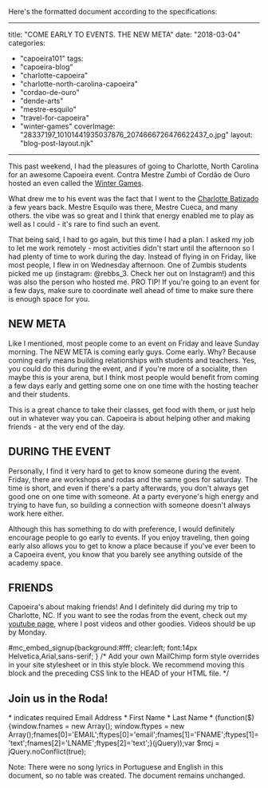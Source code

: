 Here's the formatted document according to the specifications:

---
title: "COME EARLY TO EVENTS. THE NEW META"
date: "2018-03-04"
categories: 
  - "capoeira101"
tags: 
  - "capoeira-blog"
  - "charlotte-capoeira"
  - "charlotte-north-carolina-capoeira"
  - "cordao-de-ouro"
  - "dende-arts"
  - "mestre-esquilo"
  - "travel-for-capoeira"
  - "winter-games"
coverImage: "28337197_10101441935037876_2074666726476622437_o.jpg"
layout: "blog-post-layout.njk"
---

This past weekend, I had the pleasures of going to Charlotte, North Carolina for an awesome Capoeira event. Contra Mestre Zumbi of Cordão de Ouro hosted an even called the [Winter Games](https://www.facebook.com/events/518592958523427/).

What drew me to his event was the fact that I went to the [Charlotte Batizado](https://www.youtube.com/watch?v=Tcwv-qD3g60) a few years back. Mestre Esquilo was there, Mestre Cueca, and many others. the vibe was so great and I think that energy enabled me to play as well as I could - it's rare to find such an event.  

That being said, I had to go again, but this time I had a plan. I asked my job to let me work remotely - most activities didn't start until the afternoon so I had plenty of time to work during the day. Instead of flying in on Friday, like most people, I flew in on Wednesday afternoon. One of Zumbis students picked me up (instagram: @rebbs\_3. Check her out on Instagram!) and this was also the person who hosted me. PRO TIP! If you're going to an event for a few days, make sure to coordinate well ahead of time to make sure there is enough space for you.

## NEW META

Like I mentioned, most people come to an event on Friday and leave Sunday morning. The NEW META is coming early guys. Come early. Why? Because coming early means building relationships with students and teachers. Yes, you could do this during the event, and if you're more of a socialite, then maybe this is your arena, but I think most people would benefit from coming a few days early and getting some one on one time with the hosting teacher and their students.

This is a great chance to take their classes, get food with them, or just help out in whatever way you can. Capoeira is about helping other and making friends - at the very end of the day.

## DURING THE EVENT

Personally, I find it very hard to get to know someone during the event. Friday, there are workshops and rodas and the same goes for saturday. The time is short, and even if there's a party afterwards, you don't always get good one on one time with someone. At a party everyone's high energy and trying to have fun, so building a connection with someone doesn't always work here either.

Although this has something to do with preference, I would definitely encourage people to go early to events. If you enjoy traveling, then going early also allows you to get to know a place because if you've ever been to a Capoeira event, you know that you barely see anything outside of the academy space.

## FRIENDS

Capoeira's about making friends! And I definitely did during my trip to Charlotte, NC. If you want to see the rodas from the event, check out my [youtube page](https://www.youtube.com/channel/UCxiwDy2xQUf_B5KkONrrzGg), where I post videos and other goodies. Videos should be up by Monday.

#mc\_embed\_signup{background:#fff; clear:left; font:14px Helvetica,Arial,sans-serif; } /\* Add your own MailChimp form style overrides in your site stylesheet or in this style block. We recommend moving this block and the preceding CSS link to the HEAD of your HTML file. \*/

## Join us in the Roda!

\* indicates required Email Address \* First Name \* Last Name \* (function($) {window.fnames = new Array(); window.ftypes = new Array();fnames\[0\]='EMAIL';ftypes\[0\]='email';fnames\[1\]='FNAME';ftypes\[1\]='text';fnames\[2\]='LNAME';ftypes\[2\]='text';}(jQuery));var $mcj = jQuery.noConflict(true);

Note: There were no song lyrics in Portuguese and English in this document, so no table was created. The document remains unchanged.
